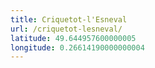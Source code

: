 ```yaml
---
title: Criquetot-l'Esneval
url: /criquetot-lesneval/
latitude: 49.644957600000005
longitude: 0.26614190000000004
---
```

